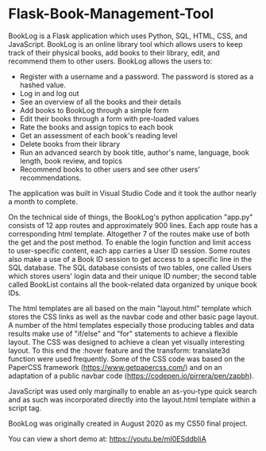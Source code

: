 # Flask-Book-Management-Tool

BookLog is a Flask application which uses Python, SQL, HTML, CSS, and JavaScript. BookLog is an online library tool which allows users to keep track of their physical books, add books to their library, edit, and recommend them to other users. 
BookLog allows the users to:
-	Register with a username and a password. The password is stored as a hashed value.
-	Log in and log out 
-	See an overview of all the books and their details
-	Add books to BookLog through a simple form
-	Edit their books through a form with pre-loaded values
-	Rate the books and assign topics to each book
-	Get an assessment of each book's reading level
-	Delete books from their library
-	Run an advanced search by book title, author's name, language, book length, book review, and topics
-	Recommend books to other users and see other users' recommendations.


The application was built in Visual Studio Code and it took the author nearly a month to complete.

On the technical side of things, the BookLog's python application "app.py" consists of 12 app routes and approximately 900 lines. Each app route has a corresponding html template. Altogether 7 of the routes make use of both the get and the post method. To enable the login function and limit access to user-specific content, each app carries a User ID session. Some routes also make a use of a Book ID session to get access to a specific line in the SQL database. 
The SQL database consists of two tables, one called Users which stores users' login data and their unique ID number; the second table called BookList contains all the book-related data organized by unique book IDs. 

The html templates are all based on the main "layout.html" template which stores the CSS links as well as the navbar code and other basic page layout. A number of the html templates especially those producing tables and data results make use of "if/else" and "for" statements to achieve a flexible layout. 
The CSS was designed to achieve a clean yet visually interesting layout. To this end the :hover feature and the transform: translate3d function were used frequently. Some of the CSS code was based on the PaperCSS framework (https://www.getpapercss.com/) and on an adaptation of a public navbar code (https://codepen.io/pirrera/pen/zapbh).  

JavaScript was used only marginally to enable an as-you-type quick search and as such was incorporated directly into the layout.html template within a script tag.

BookLog was originally created in August 2020 as my CS50 final project.


You can view a  short demo at: https://youtu.be/mI0ESddbIiA

